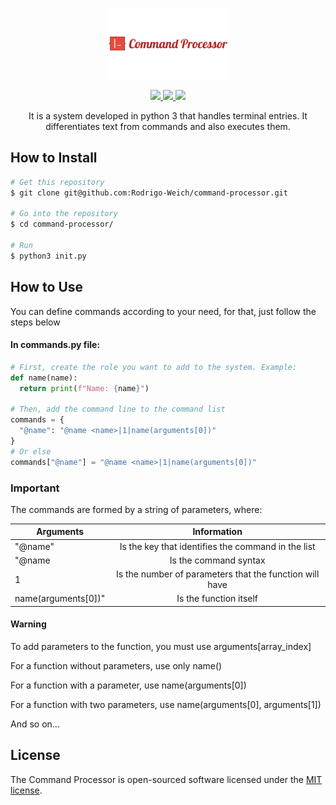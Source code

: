 <p align="center">
  <img src="https://raw.githubusercontent.com/Rodrigo-Weich/command-processor/main/content/logo.png">
</p>

<p align="center">
  <a href="https://www.python.org/">
    <img src="https://img.shields.io/badge/Python-3-blue.svg">
  </a>
  <a href="https://github.com/Rodrigo-Weich/command-processor">
    <img src="https://img.shields.io/badge/Release-1.X-red.svg">
  </a>
    <a href="https://opensource.org">
    <img src="https://img.shields.io/badge/Open%20Source-%E2%9D%A4-brightgreen.svg">
  </a>
</p>

<p align="center">
  It is a system developed in python 3 that handles terminal entries. It differentiates text from commands and also executes them.
</p>

## How to Install
```bash
# Get this repository
$ git clone git@github.com:Rodrigo-Weich/command-processor.git

# Go into the repository
$ cd command-processor/

# Run
$ python3 init.py
```

## How to Use

You can define commands according to your need, for that, just follow the steps below

#### In commands.py file:
```python
# First, create the role you want to add to the system. Example:
def name(name):
  return print(f"Name: {name}")

# Then, add the command line to the command list
commands = {
  "@name": "@name <name>|1|name(arguments[0])"
}
# Or else
commands["@name"] = "@name <name>|1|name(arguments[0])"
```
### Important
The commands are formed by a string of parameters, where:

| Arguments  | Information |
| ------------- |:-------------:|
|"@name"|Is the key that identifies the command in the list|
|"@name <name>|Is the command syntax|
|1|Is the number of parameters that the function will have
|name(arguments[0])"|Is the function itself|

#### Warning
To add parameters to the function, you must use arguments[array_index]

For a function without parameters, use only name()

For a function with a parameter, use name(arguments[0])

For a function with two parameters, use name(arguments[0], arguments[1])

And so on...

## License

The Command Processor is open-sourced software licensed under the [MIT license](https://opensource.org/licenses/MIT).